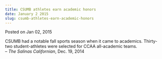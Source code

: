 ```yaml
---
title: CSUMB athletes earn academic honors
date: January 2 2015
slug: csumb-athletes-earn-academic-honors
---
```


 



<span class="date">Posted on Jan 02, 2015    </span>
<p>CSUMB had a notable fall sports season when it came to
academics. Thirty-two student-athletes were selected for CCAA
all-academic teams.<br>
&#x2013; <em>The Salinas Californian</em>, Dec. 19, 2014</br></p>





 
